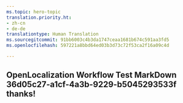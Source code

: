 ```yaml
---
ms.topic: hero-topic
translation.priority.ht:
- zh-cn
- de-de
translationtype: Human Translation
ms.sourcegitcommit: 91bb6003c4b3da1747ceaa1681b674c591aa3fd5
ms.openlocfilehash: 597221a8bbd64ed03b3d73c72f53ca2f16a09c4d

---
```

## OpenLocalization Workflow Test MarkDown 36d05c27-a1cf-4a3b-9229-b5045293533f thanks!



<!--HONumber=Aug16_HO4-->


